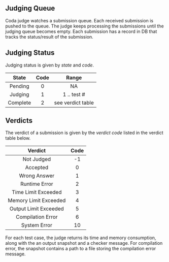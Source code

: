 ## Judging Queue
Coda judge watches a submission queue.
Each received submission is pushed to the queue.
The judge keeps processing the submissions until the judging queue becomes empty.
Each submission has a record in DB that tracks the status/result of the submission.

## Judging Status
Judging status is given by *state* and *code*.

| State     | Code   | Range             |
|:---------:|:------:|:-----------------:|
| Pending   | 0      |  NA               |
| Judging   | 1      |  1 .. test #      |
| Complete  | 2      | see verdict table |



## Verdicts
The verdict of a submission is given by the *verdict code* listed in the verdict table below.

| Verdict               | Code  |
|:---------------------:|:-----:|
| Not Judged            | -1    |
| Accepted              | 0     |
| Wrong Answer          | 1     |
| Runtime Error         | 2     |
| Time Limit Exceeded   | 3     |
| Memory Limit Exceeded | 4     |
| Output Limit Exceeded | 5     |
| Compilation Error     | 6     |
| System Error          | 10    |

For each test case, the judge returns its time and memory consumption, 
along with the an output snapshot and a checker message.
For compilation error, the snapshot contains a path to a file storing the compilation error message.
